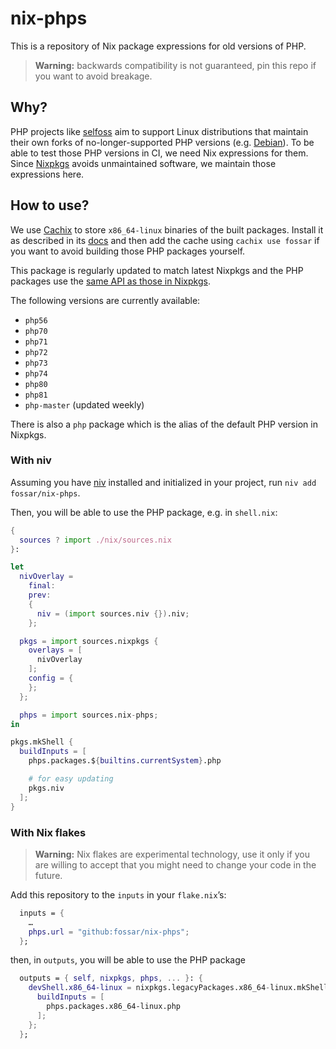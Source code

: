 # nix-phps

This is a repository of Nix package expressions for old versions of PHP.

> **Warning:** backwards compatibility is not guaranteed, pin this repo if you want to avoid breakage.

## Why?

PHP projects like [selfoss](https://github.com/fossar/selfoss) aim to support Linux distributions that maintain their own forks of no-longer-supported PHP versions (e.g. [Debian](https://wiki.debian.org/PHP)). To be able to test those PHP versions in CI, we need Nix expressions for them. Since [Nixpkgs](https://github.com/NixOS/nixpkgs) avoids unmaintained software, we maintain those expressions here.

## How to use?

We use [Cachix](https://app.cachix.org/cache/fossar) to store `x86_64-linux` binaries of the built packages. Install it as described in its [docs](https://docs.cachix.org/) and then add the cache using `cachix use fossar` if you want to avoid building those PHP packages yourself.

This package is regularly updated to match latest Nixpkgs and the PHP packages use the [same API as those in Nixpkgs](https://nixos.org/manual/nixpkgs/unstable/#sec-php).

The following versions are currently available:

- `php56`
- `php70`
- `php71`
- `php72`
- `php73`
- `php74`
- `php80`
- `php81`
- `php-master` (updated weekly)

There is also a `php` package which is the alias of the default PHP version in Nixpkgs.

### With niv

Assuming you have [niv](https://github.com/nmattia/niv) installed and initialized in your project, run `niv add fossar/nix-phps`.

Then, you will be able to use the PHP package, e.g. in `shell.nix`:

```nix
{
  sources ? import ./nix/sources.nix
}:

let
  nivOverlay =
    final:
    prev:
    {
      niv = (import sources.niv {}).niv;
    };

  pkgs = import sources.nixpkgs {
    overlays = [
      nivOverlay
    ];
    config = {
    };
  };

  phps = import sources.nix-phps;
in

pkgs.mkShell {
  buildInputs = [
    phps.packages.${builtins.currentSystem}.php

    # for easy updating
    pkgs.niv
  ];
}
```

### With Nix flakes

> **Warning:** Nix flakes are experimental technology, use it only if you are willing to accept that you might need to change your code in the future.

Add this repository to the `inputs` in your `flake.nix`’s:

```nix
  inputs = {
    …
    phps.url = "github:fossar/nix-phps";
  };
```

then, in `outputs`, you will be able to use the PHP package

```nix
  outputs = { self, nixpkgs, phps, ... }: {
    devShell.x86_64-linux = nixpkgs.legacyPackages.x86_64-linux.mkShell {
      buildInputs = [
        phps.packages.x86_64-linux.php
      ];
    };
  };
```
